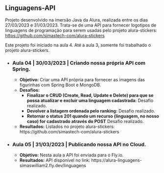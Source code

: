## Linguagens-API

Projeto desenvolvido na imersão Java da Alura, realizada entre os dias 27/03/2023 e 31/03/2023. Trata-se de uma API para fornecer logotipos de linguagens de programação para serem usadas pelo projeto alura-stickers: https://github.com/simastech-com/alura-stickers

Este projeto foi iniciado na aula 4. Até a aula 3, somente foi trabalhado o projeto alura-stickers.

<ul>
    <li>
        <h3>Aula 04 | 30/03/2023 | Criando nossa própria API com Spring.</h3>
        <ul>
            <li>
                <b>Objetivo:</b> Criar uma API própria para fornecer as imagens das figurinhas com Spring Boot e MongoDB.
            </li>
			<li>
            <b>Desafios:</b>
                <ul>
                    <li>
                        <b>Finalizar o CRUD (Create, Read, Update e Delete) para que se possa atualizar e excluir uma linguagem cadastrada:</b> Desafio realizado.
                    </li>
                    <li>
                        <b>Devolver a listagem ordenada pelo ranking:</b> Desafio realizado.
                    </li>
                    <li>
                        <b>Retornar o status 201 quando um recurso (linguagem, no nosso caso) for cadastrado através do POST</b> Desafio realizado.
                    </li>
                </ul>
            </li>
			<li>
				<b>Resultados:</b> Listados no projeto alura-stickers: https://github.com/simastech-com/alura-stickers 
            </li>
        </ul>
    </li>
    <li>
        <h3>Aula 05 | 31/03/2023 | Publicando nossa API no Cloud.</h3>
        <ul>
            <li>
                <b>Objetivo:</b> Nesta aula a API foi enviada para o Fly.io. 
            </li>
			<li>
				<b>Resultados:</b> API disponível no link: https://alura-linguagens-simaswilliam2.fly.dev/linguagens
            </li>
        </ul>
    </li>
</ul>